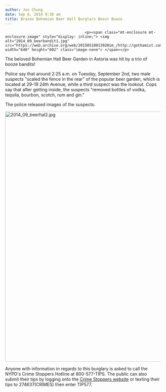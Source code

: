```yaml
---
author: Jen Chung
date: Sep 6, 2014 9:30 am
title: Brazen Bohemian Beer Hall Burglars Boost Booze
---
```


	
										<p><span class="mt-enclosure mt-enclosure-image" style="display: inline;"> <img alt="2014_09_beerbandit1.jpg" src="https://web.archive.org/web/20150510013920im_/http://gothamist.com/attachments/jen/2014_09_beerbandit1.jpg" width="640" height="602" class="image-none"> </span></p>

<p>The beloved Bohemian Hall Beer Garden in Astoria was hit by a trio of booze bandits! </p>

<p>Police say that around 2:25 a.m. on Tuesday, September 2nd, two male suspects &quot;scaled the fence in the rear&quot; of the popular beer garden, which is located at 29-19 24th Avenue, while a third suspect was the lookout. Cops say that after getting inside, the suspects &quot;removed bottles of vodka, tequila, bourbon, scotch, rum and gin.&quot;</p>

<p>The police released images of the suspects:</p>

<p><span class="mt-enclosure mt-enclosure-image" style="display: inline;"> <img alt="2014_09_beerhal2.jpg" src="https://web.archive.org/web/20150510013920im_/http://gothamist.com/attachments/jen/2014_09_beerhal2.jpg" width="640" height="808" class="image-none"> </span></p>

<p>Anyone with information in regards to this burglary is asked to call the NYPD&apos;s Crime Stoppers Hotline at 800-577-TIPS.  The public can also submit their tips by logging onto the <a href="https://web.archive.org/web/20150510013920/http://www.nypdcrimestoppers.com/">Crime Stoppers website</a> or texting their tips to 274637(CRIMES) then enter TIP577.</p>					
										
									
				